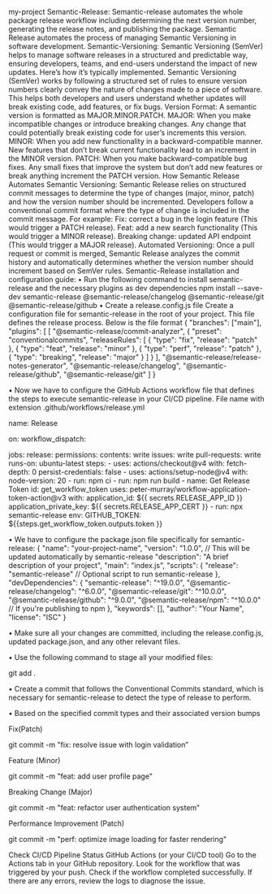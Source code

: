my-project
Semantic-Release:
Semantic-release automates the whole package release workflow including determining the next version number, generating the release notes, and publishing the package. Semantic Release automates the process of managing Semantic Versioning in software development.
Semantic-Versioning:
Semantic Versioning (SemVer) helps to manage software releases in a structured and predictable way, ensuring developers, teams, and end-users understand the impact of new updates. Here’s how it’s typically implemented.
Semantic Versioning (SemVer) works by following a structured set of rules to ensure version numbers clearly convey the nature of changes made to a piece of software. This helps both developers and users understand whether updates will break existing code, add features, or fix bugs.
Version Format:
A semantic version is formatted as MAJOR.MINOR.PATCH.
MAJOR: When you make incompatible changes or introduce breaking changes. Any change that could potentially break existing code for user’s increments this version.
MINOR: When you add new functionality in a backward-compatible manner. New features that don’t break current functionality lead to an increment in the MINOR version.
PATCH: When you make backward-compatible bug fixes. Any small fixes that improve the system but don’t add new features or break anything increment the PATCH version.
How Semantic Release Automates Semantic Versioning:
 Semantic Release relies on structured commit messages to determine the type of changes (major, minor, patch) and how the version number should be incremented.
Developers follow a conventional commit format where the type of change is included in the commit message. For example:
 Fix: correct a bug in the login feature (This would trigger a PATCH release).
 Feat: add a new search functionality (This would trigger a MINOR release).
 Breaking change: updated API endpoint (This would trigger a MAJOR release).
 Automated Versioning:
  Once a pull request or commit is merged, Semantic Release analyzes the commit history and    automatically determines whether the version number should increment based on SemVer rules.
 Semantic-Release installation and configuration guide:
•	Run the following command to install semantic-release and the necessary plugins as dev dependencies
npm install --save-dev semantic-release @semantic-release/changelog @semantic-release/git @semantic-release/github 
•	Create a release.config.js file
Create a configuration file for semantic-release in the root of your project. This file defines the release process. 
Below is the file format
{
  "branches": ["main"],
  "plugins": [
    [
      "@semantic-release/commit-analyzer",
      {
        "preset": "conventionalcommits",
        "releaseRules": [
          { "type": "fix", "release": "patch" },
          { "type": "feat", "release": "minor" },
          { "type": "perf", "release": "patch" },
          { "type": "breaking", "release": "major" }
        ]
      }
    ],
    "@semantic-release/release-notes-generator",
    "@semantic-release/changelog",
    "@semantic-release/github",
    "@semantic-release/git"
  ]
}

•	Now we have to configure the GitHub Actions workflow file that defines the steps to execute semantic-release in your CI/CD pipeline.
      File name with extension .github/workflows/release.yml

name: Release

on:
  workflow_dispatch:

jobs:
  release:
    permissions:
      contents: write
      issues: write
      pull-requests: write
    runs-on: ubuntu-latest
    steps:
      - uses: actions/checkout@v4
        with:
          fetch-depth: 0
          persist-credentials: false
      - uses: actions/setup-node@v4
        with:
          node-version: 20
      - run: npm ci
      - run: npm run build
      - name: Get Release Token
        id: get_workflow_token
        uses: peter-murray/workflow-application-token-action@v3
        with:
          application_id: ${{ secrets.RELEASE_APP_ID }}
          application_private_key: ${{ secrets.RELEASE_APP_CERT }}
      - run: npx semantic-release
        env:
          GITHUB_TOKEN: ${{steps.get_workflow_token.outputs.token }}

•	We have to configure the package.json file specifically for semantic-release:
{
  "name": "your-project-name",
  "version": "1.0.0",  // This will be updated automatically by semantic-release
  "description": "A brief description of your project",
  "main": "index.js",
  "scripts": {
    "release": "semantic-release"  // Optional script to run semantic-release
  },
  "devDependencies": {
    "semantic-release": "^19.0.0",
    "@semantic-release/changelog": "^6.0.0",
    "@semantic-release/git": "^10.0.0",
    "@semantic-release/github": "^9.0.0",
    "@semantic-release/npm": "^10.0.0"  // If you're publishing to npm
  },
  "keywords": [],
  "author": "Your Name",
  "license": "ISC"
}

•	Make sure all your changes are committed, including the release.config.js, updated package.json, and any other relevant files.

•	Use the following command to stage all your modified files:

git add .

•	Create a commit that follows the Conventional Commits standard, which is necessary for semantic-release to detect the type of release to perform.

•	Based on the specified commit types and their associated version bumps

Fix(Patch)

git commit -m "fix: resolve issue with login validation”

Feature (Minor)

git commit -m "feat: add user profile page"

Breaking Change (Major)

git commit -m "feat: refactor user authentication system”

Performance Improvement (Patch)

git commit -m "perf: optimize image loading for faster rendering"


Check CI/CD Pipeline Status
GitHub Actions (or your CI/CD tool)
Go to the Actions tab in your GitHub repository.
Look for the workflow that was triggered by your push.
Check if the workflow completed successfully. If there are any errors, review the logs to diagnose the issue.

